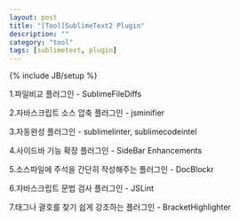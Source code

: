 ```yaml
---
layout: post
title: "[Tool]SublimeText2 Plugin"
description: ""
category: "tool"
tags: [sublimetext, plugin]
---
```

{% include JB/setup %}

1.파일비교 플러그인 - SublimeFileDiffs

2.자바스크립트 소스 압축 플러그인 - jsminifier

3.자동완성 플러그인 - sublimelinter, sublimecodeintel

4.사이드바 기능 확장 플러그인 - SideBar Enhancements

5.소스파일에 주석을 간단히 작성해주는 플러그인 - DocBlockr

6.자바스크립트 문법 검사 플러그인 - JSLint

7.태그나 괄호를 찾기 쉽게 강조하는 플러그인 - BracketHighlighter